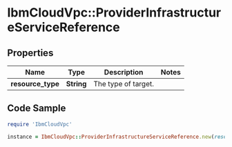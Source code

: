 # IbmCloudVpc::ProviderInfrastructureServiceReference

## Properties

Name | Type | Description | Notes
------------ | ------------- | ------------- | -------------
**resource_type** | **String** | The type of target. | 

## Code Sample

```ruby
require 'IbmCloudVpc'

instance = IbmCloudVpc::ProviderInfrastructureServiceReference.new(resource_type: null)
```


